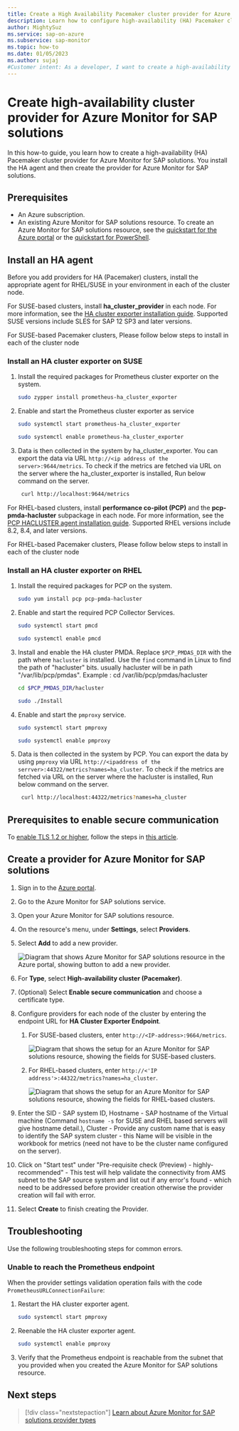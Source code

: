 ```yaml
---
title: Create a High Availability Pacemaker cluster provider for Azure Monitor for SAP solutions
description: Learn how to configure high-availability (HA) Pacemaker cluster providers for Azure Monitor for SAP solutions.
author: MightySuz
ms.service: sap-on-azure
ms.subservice: sap-monitor
ms.topic: how-to
ms.date: 01/05/2023
ms.author: sujaj
#Customer intent: As a developer, I want to create a high-availability Pacemaker cluster so that I can use the resource with Azure Monitor for SAP solutions.
---
```


# Create high-availability cluster provider for Azure Monitor for SAP solutions

In this how-to guide, you learn how to create a high-availability (HA) Pacemaker cluster provider for Azure Monitor for SAP solutions. You install the HA agent and then create the provider for Azure Monitor for SAP solutions.

## Prerequisites

- An Azure subscription.
- An existing Azure Monitor for SAP solutions resource. To create an Azure Monitor for SAP solutions resource, see the [quickstart for the Azure portal](quickstart-portal.md) or the [quickstart for PowerShell](quickstart-powershell.md).

## Install an HA agent

Before you add providers for HA (Pacemaker) clusters, install the appropriate agent for RHEL/SUSE in your environment in each of the cluster node.

For SUSE-based clusters, install **ha_cluster_provider** in each node. For more information, see the [HA cluster exporter installation guide](https://github.com/ClusterLabs/ha_cluster_exporter#installation). Supported SUSE versions include SLES for SAP 12 SP3 and later versions.

For SUSE-based Pacemaker clusters, Please follow below steps to install in each of the cluster node

### Install an HA cluster exporter on SUSE

1. Install the required packages for Prometheus cluster exporter on the system.

    ```bash
    sudo zypper install prometheus-ha_cluster_exporter
    ```

1. Enable and start the Prometheus cluster exporter as service

    ```bash
    sudo systemctl start prometheus-ha_cluster_exporter
    ```

    ```bash
    sudo systemctl enable prometheus-ha_cluster_exporter
    ```

1. Data is then collected in the system by ha_cluster_exporter. You can export the data via URL `http://<ip address of the server>:9644/metrics`. 
To check if the metrics are fetched via URL on the server where the ha_cluster_exporter is installed, Run below command on the server.

    ```bash
     curl http://localhost:9644/metrics
    ```

For RHEL-based clusters, install **performance co-pilot (PCP)** and the **pcp-pmda-hacluster** subpackage in each node. For more information, see the [PCP HACLUSTER agent installation guide](https://access.redhat.com/articles/6139852). Supported RHEL versions include 8.2, 8.4, and later versions.

For RHEL-based Pacemaker clusters, Please follow below steps to install in each of the cluster node

### Install an HA cluster exporter on RHEL

1. Install the required packages for PCP on the system.

    ```bash
    sudo yum install pcp pcp-pmda-hacluster
    ```

1. Enable and start the required PCP Collector Services.

    ```bash
    sudo systemctl start pmcd
    ```

    ```bash
    sudo systemctl enable pmcd
    ```

1. Install and enable the HA cluster PMDA. Replace `$PCP_PMDAS_DIR` with the path where `hacluster` is installed. Use the `find` command in Linux to find the path of "hacluster" bits. usually hacluster will be in path "/var/lib/pcp/pmdas".
Example : cd /var/lib/pcp/pmdas/hacluster

    ```bash
    cd $PCP_PMDAS_DIR/hacluster
    ```

    ```bash
    sudo ./Install
    ```

1. Enable and start the `pmproxy` service.

    ```bash
    sudo systemctl start pmproxy
    ```

    ```bash
    sudo systemctl enable pmproxy
    ```

1. Data is then collected in the system by PCP. You can export the data by using `pmproxy` via URL `http://<ipaddress of the serrver>:44322/metrics?names=ha_cluster`. 
To check if the metrics are fetched via URL on the server where the hacluster is installed, Run below command on the server.
    
    ```bash
     curl http://localhost:44322/metrics?names=ha_cluster
    ```

## Prerequisites to enable secure communication

To [enable TLS 1.2 or higher](enable-tls-azure-monitor-sap-solutions.md), follow the steps in [this article](https://github.com/ClusterLabs/ha_cluster_exporter#tls-and-basic-authentication).

## Create a provider for Azure Monitor for SAP solutions

1. Sign in to the [Azure portal](https://portal.azure.com).
1. Go to the Azure Monitor for SAP solutions service.
1. Open your Azure Monitor for SAP solutions resource.
1. On the resource's menu, under **Settings**, select **Providers**.
1. Select **Add** to add a new provider.

    ![Diagram that shows Azure Monitor for SAP solutions resource in the Azure portal, showing button to add a new provider.](./media/provider-ha-pacemaker-cluster/azure-monitor-providers-ha-cluster-start.png)

1. For **Type**, select **High-availability cluster (Pacemaker)**.
1. (Optional) Select **Enable secure communication** and choose a certificate type.
1. Configure providers for each node of the cluster by entering the endpoint URL for **HA Cluster Exporter Endpoint**.

    1. For SUSE-based clusters, enter `http://<IP-address>:9664/metrics`.
    
        ![Diagram that shows the setup for an Azure Monitor for SAP solutions resource, showing the fields for SUSE-based clusters.](./media/provider-ha-pacemaker-cluster/azure-monitor-providers-ha-cluster-suse.png)

    1. For RHEL-based clusters, enter `http://<'IP address'>:44322/metrics?names=ha_cluster`.

        ![Diagram that shows the setup for an Azure Monitor for SAP solutions resource, showing the fields for RHEL-based clusters.](./media/provider-ha-pacemaker-cluster/azure-monitor-providers-ha-cluster-rhel.png)

1. Enter the SID - SAP system ID, Hostname - SAP hostname of the Virtual machine (Command `hostname -s` for SUSE and RHEL based servers will give hostname detail.), Cluster - Provide any custom name that is easy to identify the SAP system cluster - this Name will be visible in the workbook for metrics (need not have to be the cluster name configured on the server). 

1. Click on "Start test" under "Pre-requisite check (Preview) - highly-recommended" - This test will help validate the connectivity from AMS subnet to the SAP source system and list out if any error's found - which need to be addressed before provider creation otherwise the provider creation will fail with error.
1. Select **Create** to finish creating the Provider.

## Troubleshooting

Use the following troubleshooting steps for common errors.

### Unable to reach the Prometheus endpoint

When the provider settings validation operation fails with the code `PrometheusURLConnectionFailure`:

1. Restart the HA cluster exporter agent.

    ```bash
    sudo systemctl start pmproxy
    ```

1. Reenable the HA cluster exporter agent.

    ```bash
    sudo systemctl enable pmproxy
    ```

1. Verify that the Prometheus endpoint is reachable from the subnet that you provided when you created the Azure Monitor for SAP solutions resource.

## Next steps

> [!div class="nextstepaction"]
> [Learn about Azure Monitor for SAP solutions provider types](providers.md)
